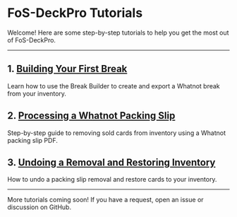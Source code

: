 # FoS-DeckPro Tutorials

Welcome! Here are some step-by-step tutorials to help you get the most out of FoS-DeckPro.

---

## 1. [Building Your First Break](./tutorial_building_first_break.md)
Learn how to use the Break Builder to create and export a Whatnot break from your inventory.

## 2. [Processing a Whatnot Packing Slip](./tutorial_processing_packing_slip.md)
Step-by-step guide to removing sold cards from inventory using a Whatnot packing slip PDF.

## 3. [Undoing a Removal and Restoring Inventory](./tutorial_undo_removal.md)
How to undo a packing slip removal and restore cards to your inventory.

---

More tutorials coming soon! If you have a request, open an issue or discussion on GitHub. 